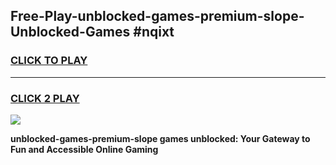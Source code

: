 
## Free-Play-unblocked-games-premium-slope-Unblocked-Games #nqixt
<h3>
<a href="https://news.freeplayer.one?title=unblocked-games-premium-slope&ref=8M">CLICK TO PLAY</a></h3>
<hr>

<h3>
<a href="https://news.freeplayer.one?title=unblocked-games-premium-slope&ref=8M">CLICK 2 PLAY</a>
  
</h3>

<a href="https://news.freeplayer.one?title=unblocked-games-premium-slope&ref=8M"><img src="https://clearcache.store/games.png"></a>


**unblocked-games-premium-slope games unblocked: Your Gateway to Fun and Accessible Online Gaming**
